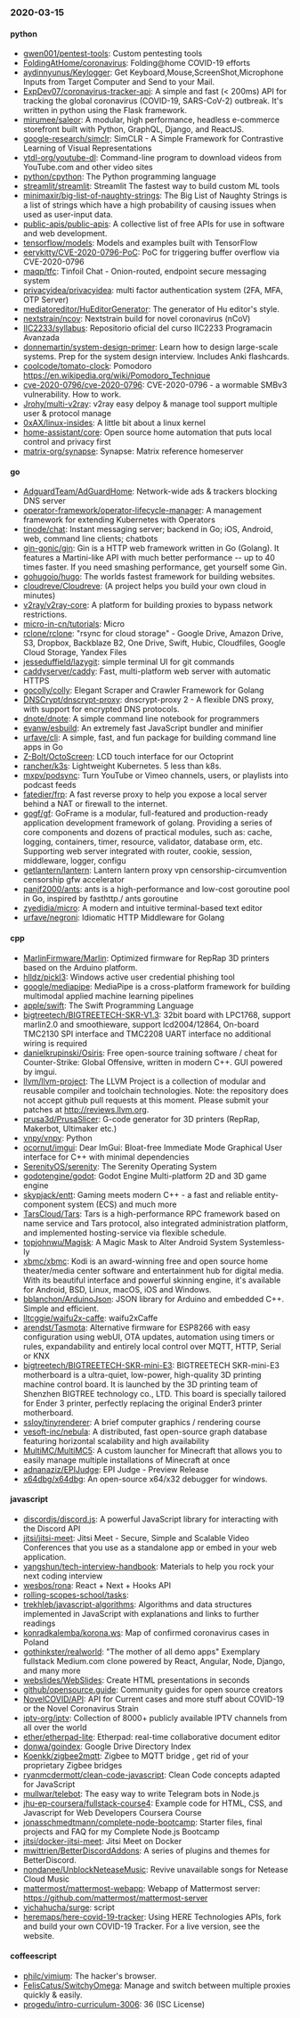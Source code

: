 ### 2020-03-15

#### python
* [gwen001/pentest-tools](https://github.com/gwen001/pentest-tools): Custom pentesting tools
* [FoldingAtHome/coronavirus](https://github.com/FoldingAtHome/coronavirus): Folding@home COVID-19 efforts
* [aydinnyunus/Keylogger](https://github.com/aydinnyunus/Keylogger): Get Keyboard,Mouse,ScreenShot,Microphone Inputs from Target Computer and Send to your Mail.
* [ExpDev07/coronavirus-tracker-api](https://github.com/ExpDev07/coronavirus-tracker-api):  A simple and fast (< 200ms) API for tracking the global coronavirus (COVID-19, SARS-CoV-2) outbreak. It's written in python using the  Flask framework.
* [mirumee/saleor](https://github.com/mirumee/saleor): A modular, high performance, headless e-commerce storefront built with Python, GraphQL, Django, and ReactJS.
* [google-research/simclr](https://github.com/google-research/simclr): SimCLR - A Simple Framework for Contrastive Learning of Visual Representations
* [ytdl-org/youtube-dl](https://github.com/ytdl-org/youtube-dl): Command-line program to download videos from YouTube.com and other video sites
* [python/cpython](https://github.com/python/cpython): The Python programming language
* [streamlit/streamlit](https://github.com/streamlit/streamlit): Streamlit  The fastest way to build custom ML tools
* [minimaxir/big-list-of-naughty-strings](https://github.com/minimaxir/big-list-of-naughty-strings): The Big List of Naughty Strings is a list of strings which have a high probability of causing issues when used as user-input data.
* [public-apis/public-apis](https://github.com/public-apis/public-apis): A collective list of free APIs for use in software and web development.
* [tensorflow/models](https://github.com/tensorflow/models): Models and examples built with TensorFlow
* [eerykitty/CVE-2020-0796-PoC](https://github.com/eerykitty/CVE-2020-0796-PoC): PoC for triggering buffer overflow via CVE-2020-0796
* [maqp/tfc](https://github.com/maqp/tfc): Tinfoil Chat - Onion-routed, endpoint secure messaging system
* [privacyidea/privacyidea](https://github.com/privacyidea/privacyidea):  multi factor authentication system (2FA, MFA, OTP Server)
* [mediatoreditor/HuEditorGenerator](https://github.com/mediatoreditor/HuEditorGenerator): The generator of Hu editor's style.
* [nextstrain/ncov](https://github.com/nextstrain/ncov): Nextstrain build for novel coronavirus (nCoV)
* [IIC2233/syllabus](https://github.com/IIC2233/syllabus): Repositorio oficial del curso IIC2233 Programacin Avanzada 
* [donnemartin/system-design-primer](https://github.com/donnemartin/system-design-primer): Learn how to design large-scale systems. Prep for the system design interview. Includes Anki flashcards.
* [coolcode/tomato-clock](https://github.com/coolcode/tomato-clock): Pomodoro  https://en.wikipedia.org/wiki/Pomodoro_Technique
* [cve-2020-0796/cve-2020-0796](https://github.com/cve-2020-0796/cve-2020-0796): CVE-2020-0796 - a wormable SMBv3 vulnerability. How to work.
* [Jrohy/multi-v2ray](https://github.com/Jrohy/multi-v2ray): v2ray easy delpoy & manage tool support multiple user & protocol manage
* [0xAX/linux-insides](https://github.com/0xAX/linux-insides): A little bit about a linux kernel
* [home-assistant/core](https://github.com/home-assistant/core):  Open source home automation that puts local control and privacy first
* [matrix-org/synapse](https://github.com/matrix-org/synapse): Synapse: Matrix reference homeserver

#### go
* [AdguardTeam/AdGuardHome](https://github.com/AdguardTeam/AdGuardHome): Network-wide ads & trackers blocking DNS server
* [operator-framework/operator-lifecycle-manager](https://github.com/operator-framework/operator-lifecycle-manager): A management framework for extending Kubernetes with Operators
* [tinode/chat](https://github.com/tinode/chat): Instant messaging server; backend in Go; iOS, Android, web, command line clients; chatbots
* [gin-gonic/gin](https://github.com/gin-gonic/gin): Gin is a HTTP web framework written in Go (Golang). It features a Martini-like API with much better performance -- up to 40 times faster. If you need smashing performance, get yourself some Gin.
* [gohugoio/hugo](https://github.com/gohugoio/hugo): The worlds fastest framework for building websites.
* [cloudreve/Cloudreve](https://github.com/cloudreve/Cloudreve):  (A project helps you build your own cloud in minutes)
* [v2ray/v2ray-core](https://github.com/v2ray/v2ray-core): A platform for building proxies to bypass network restrictions.
* [micro-in-cn/tutorials](https://github.com/micro-in-cn/tutorials): Micro 
* [rclone/rclone](https://github.com/rclone/rclone): "rsync for cloud storage" - Google Drive, Amazon Drive, S3, Dropbox, Backblaze B2, One Drive, Swift, Hubic, Cloudfiles, Google Cloud Storage, Yandex Files
* [jesseduffield/lazygit](https://github.com/jesseduffield/lazygit): simple terminal UI for git commands
* [caddyserver/caddy](https://github.com/caddyserver/caddy): Fast, multi-platform web server with automatic HTTPS
* [gocolly/colly](https://github.com/gocolly/colly): Elegant Scraper and Crawler Framework for Golang
* [DNSCrypt/dnscrypt-proxy](https://github.com/DNSCrypt/dnscrypt-proxy): dnscrypt-proxy 2 - A flexible DNS proxy, with support for encrypted DNS protocols.
* [dnote/dnote](https://github.com/dnote/dnote): A simple command line notebook for programmers
* [evanw/esbuild](https://github.com/evanw/esbuild): An extremely fast JavaScript bundler and minifier
* [urfave/cli](https://github.com/urfave/cli): A simple, fast, and fun package for building command line apps in Go
* [Z-Bolt/OctoScreen](https://github.com/Z-Bolt/OctoScreen): LCD touch interface for our Octoprint
* [rancher/k3s](https://github.com/rancher/k3s): Lightweight Kubernetes. 5 less than k8s.
* [mxpv/podsync](https://github.com/mxpv/podsync): Turn YouTube or Vimeo channels, users, or playlists into podcast feeds
* [fatedier/frp](https://github.com/fatedier/frp): A fast reverse proxy to help you expose a local server behind a NAT or firewall to the internet.
* [gogf/gf](https://github.com/gogf/gf): GoFrame is a modular, full-featured and production-ready application development framework of golang. Providing a series of core components and dozens of practical modules, such as: cache, logging, containers, timer, resource, validator, database orm, etc. Supporting web server integrated with router, cookie, session, middleware, logger, configu
* [getlantern/lantern](https://github.com/getlantern/lantern): Lantern         lantern proxy vpn censorship-circumvention censorship gfw accelerator
* [panjf2000/ants](https://github.com/panjf2000/ants):  ants is a high-performance and low-cost goroutine pool in Go, inspired by fasthttp./ ants  goroutine 
* [zyedidia/micro](https://github.com/zyedidia/micro): A modern and intuitive terminal-based text editor
* [urfave/negroni](https://github.com/urfave/negroni): Idiomatic HTTP Middleware for Golang

#### cpp
* [MarlinFirmware/Marlin](https://github.com/MarlinFirmware/Marlin): Optimized firmware for RepRap 3D printers based on the Arduino platform.
* [hlldz/pickl3](https://github.com/hlldz/pickl3): Windows active user credential phishing tool
* [google/mediapipe](https://github.com/google/mediapipe): MediaPipe is a cross-platform framework for building multimodal applied machine learning pipelines
* [apple/swift](https://github.com/apple/swift): The Swift Programming Language
* [bigtreetech/BIGTREETECH-SKR-V1.3](https://github.com/bigtreetech/BIGTREETECH-SKR-V1.3): 32bit board with LPC1768, support marlin2.0 and smoothieware, support lcd2004/12864, On-board TMC2130 SPI interface and TMC2208 UART interface no additional wiring is required
* [danielkrupinski/Osiris](https://github.com/danielkrupinski/Osiris): Free open-source training software / cheat for Counter-Strike: Global Offensive, written in modern C++. GUI powered by imgui.
* [llvm/llvm-project](https://github.com/llvm/llvm-project): The LLVM Project is a collection of modular and reusable compiler and toolchain technologies. Note: the repository does not accept github pull requests at this moment. Please submit your patches at http://reviews.llvm.org.
* [prusa3d/PrusaSlicer](https://github.com/prusa3d/PrusaSlicer): G-code generator for 3D printers (RepRap, Makerbot, Ultimaker etc.)
* [vnpy/vnpy](https://github.com/vnpy/vnpy): Python
* [ocornut/imgui](https://github.com/ocornut/imgui): Dear ImGui: Bloat-free Immediate Mode Graphical User interface for C++ with minimal dependencies
* [SerenityOS/serenity](https://github.com/SerenityOS/serenity): The Serenity Operating System 
* [godotengine/godot](https://github.com/godotengine/godot): Godot Engine  Multi-platform 2D and 3D game engine
* [skypjack/entt](https://github.com/skypjack/entt): Gaming meets modern C++ - a fast and reliable entity-component system (ECS) and much more
* [TarsCloud/Tars](https://github.com/TarsCloud/Tars): Tars is a high-performance RPC framework based on name service and Tars protocol, also integrated administration platform, and implemented hosting-service via flexible schedule.
* [topjohnwu/Magisk](https://github.com/topjohnwu/Magisk): A Magic Mask to Alter Android System Systemless-ly
* [xbmc/xbmc](https://github.com/xbmc/xbmc): Kodi is an award-winning free and open source home theater/media center software and entertainment hub for digital media. With its beautiful interface and powerful skinning engine, it's available for Android, BSD, Linux, macOS, iOS and Windows.
* [bblanchon/ArduinoJson](https://github.com/bblanchon/ArduinoJson):  JSON library for Arduino and embedded C++. Simple and efficient.
* [lltcggie/waifu2x-caffe](https://github.com/lltcggie/waifu2x-caffe): waifu2xCaffe
* [arendst/Tasmota](https://github.com/arendst/Tasmota): Alternative firmware for ESP8266 with easy configuration using webUI, OTA updates, automation using timers or rules, expandability and entirely local control over MQTT, HTTP, Serial or KNX
* [bigtreetech/BIGTREETECH-SKR-mini-E3](https://github.com/bigtreetech/BIGTREETECH-SKR-mini-E3): BIGTREETECH SKR-mini-E3 motherboard is a ultra-quiet, low-power, high-quality 3D printing machine control board. It is launched by the 3D printing team of Shenzhen BIGTREE technology co., LTD. This board is specially tailored for Ender 3 printer, perfectly replacing the original Ender3 printer motherboard.
* [ssloy/tinyrenderer](https://github.com/ssloy/tinyrenderer): A brief computer graphics / rendering course
* [vesoft-inc/nebula](https://github.com/vesoft-inc/nebula): A distributed, fast open-source graph database featuring horizontal scalability and high availability
* [MultiMC/MultiMC5](https://github.com/MultiMC/MultiMC5): A custom launcher for Minecraft that allows you to easily manage multiple installations of Minecraft at once
* [adnanaziz/EPIJudge](https://github.com/adnanaziz/EPIJudge): EPI Judge - Preview Release
* [x64dbg/x64dbg](https://github.com/x64dbg/x64dbg): An open-source x64/x32 debugger for windows.

#### javascript
* [discordjs/discord.js](https://github.com/discordjs/discord.js): A powerful JavaScript library for interacting with the Discord API
* [jitsi/jitsi-meet](https://github.com/jitsi/jitsi-meet): Jitsi Meet - Secure, Simple and Scalable Video Conferences that you use as a standalone app or embed in your web application.
* [yangshun/tech-interview-handbook](https://github.com/yangshun/tech-interview-handbook):  Materials to help you rock your next coding interview
* [wesbos/rona](https://github.com/wesbos/rona): React + Next + Hooks API
* [rolling-scopes-school/tasks](https://github.com/rolling-scopes-school/tasks): 
* [trekhleb/javascript-algorithms](https://github.com/trekhleb/javascript-algorithms):  Algorithms and data structures implemented in JavaScript with explanations and links to further readings
* [konradkalemba/korona.ws](https://github.com/konradkalemba/korona.ws): Map of confirmed coronavirus cases in Poland
* [gothinkster/realworld](https://github.com/gothinkster/realworld): "The mother of all demo apps"  Exemplary fullstack Medium.com clone powered by React, Angular, Node, Django, and many more 
* [webslides/WebSlides](https://github.com/webslides/WebSlides): Create HTML presentations in seconds 
* [github/opensource.guide](https://github.com/github/opensource.guide):  Community guides for open source creators
* [NovelCOVID/API](https://github.com/NovelCOVID/API): API for Current cases and more stuff about COVID-19 or the Novel Coronavirus Strain
* [iptv-org/iptv](https://github.com/iptv-org/iptv): Collection of 8000+ publicly available IPTV channels from all over the world
* [ether/etherpad-lite](https://github.com/ether/etherpad-lite): Etherpad: real-time collaborative document editor
* [donwa/goindex](https://github.com/donwa/goindex): Google Drive Directory Index
* [Koenkk/zigbee2mqtt](https://github.com/Koenkk/zigbee2mqtt): Zigbee  to MQTT bridge , get rid of your proprietary Zigbee bridges 
* [ryanmcdermott/clean-code-javascript](https://github.com/ryanmcdermott/clean-code-javascript):  Clean Code concepts adapted for JavaScript
* [mullwar/telebot](https://github.com/mullwar/telebot): The easy way to write Telegram bots in Node.js
* [jhu-ep-coursera/fullstack-course4](https://github.com/jhu-ep-coursera/fullstack-course4): Example code for HTML, CSS, and Javascript for Web Developers Coursera Course
* [jonasschmedtmann/complete-node-bootcamp](https://github.com/jonasschmedtmann/complete-node-bootcamp): Starter files, final projects and FAQ for my Complete Node.js Bootcamp
* [jitsi/docker-jitsi-meet](https://github.com/jitsi/docker-jitsi-meet): Jitsi Meet on Docker
* [mwittrien/BetterDiscordAddons](https://github.com/mwittrien/BetterDiscordAddons): A series of plugins and themes for BetterDiscord.
* [nondanee/UnblockNeteaseMusic](https://github.com/nondanee/UnblockNeteaseMusic): Revive unavailable songs for Netease Cloud Music
* [mattermost/mattermost-webapp](https://github.com/mattermost/mattermost-webapp): Webapp of Mattermost server: https://github.com/mattermost/mattermost-server
* [yichahucha/surge](https://github.com/yichahucha/surge): script
* [heremaps/here-covid-19-tracker](https://github.com/heremaps/here-covid-19-tracker): Using HERE Technologies APIs, fork and build your own COVID-19 Tracker. For a live version, see the website.

#### coffeescript
* [philc/vimium](https://github.com/philc/vimium): The hacker's browser.
* [FelisCatus/SwitchyOmega](https://github.com/FelisCatus/SwitchyOmega): Manage and switch between multiple proxies quickly & easily.
* [progedu/intro-curriculum-3006](https://github.com/progedu/intro-curriculum-3006): 36 (ISC License)
